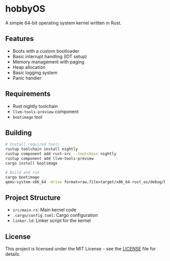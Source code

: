 # hobbyOS

A simple 64-bit operating system kernel written in Rust.

## Features

- Boots with a custom bootloader
- Basic interrupt handling (IDT setup)
- Memory management with paging
- Heap allocation
- Basic logging system
- Panic handler

## Requirements

- Rust nightly toolchain
- `llvm-tools-preview` component
- `bootimage` tool

## Building

```bash
# Install required tools
rustup toolchain install nightly
rustup component add rust-src --toolchain nightly
rustup component add llvm-tools-preview
cargo install bootimage

# Build and run
cargo bootimage
qemu-system-x86_64 -drive format=raw,file=target/x86_64-rust_os/debug/bootimage-rust_os.bin
```

## Project Structure

- `src/main.rs`: Main kernel code
- `.cargo/config.toml`: Cargo configuration
- `linker.ld`: Linker script for the kernel

## License

This project is licensed under the MIT License - see the [LICENSE](LICENSE) file for details.
